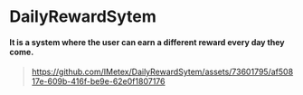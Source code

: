 # DailyRewardSytem

#### It is a system where the user can earn a different reward every day they come. 

> 
> https://github.com/IMetex/DailyRewardSytem/assets/73601795/af50817e-609b-416f-be9e-62e0f1807176




